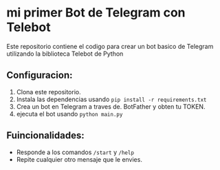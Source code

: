 # mi primer Bot de Telegram con Telebot


Este repositorio contiene el codigo para crear un bot basico de Telegram utilizando la biblioteca Telebot de Python

## Configuracion:

1. Clona este repositorio.
2. Instala las dependencias usando `pip install -r requirements.txt`
3. Crea un bot en Telegram a traves de. BotFather y obten tu TOKEN.
4. ejecuta el bot usando `python main.py`

## Fuincionalidades:

- Responde a los comandos `/start` y `/help` 
- Repite cualquier otro mensaje que le envies.